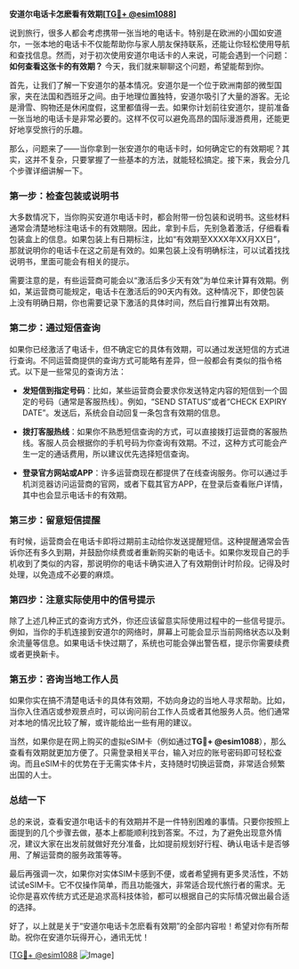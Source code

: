 **安道尔电话卡怎麽看有效期[[TG💪+ @esim1088](https://t.me/s/esim1088)]**

说到旅行，很多人都会考虑携带一张当地的电话卡。特别是在欧洲的小国如安道尔，一张本地的电话卡不仅能帮助你与家人朋友保持联系，还能让你轻松使用导航和查找信息。然而，对于初次使用安道尔电话卡的人来说，可能会遇到一个问题：**如何查看这张卡的有效期？** 今天，我们就来聊聊这个问题，希望能帮到你。

首先，让我们了解一下安道尔的基本情况。安道尔是一个位于欧洲南部的微型国家，夹在法国和西班牙之间。由于地理位置独特，安道尔吸引了大量的游客。无论是滑雪、购物还是休闲度假，这里都值得一去。如果你计划前往安道尔，提前准备一张当地的电话卡是非常必要的。这样不仅可以避免高昂的国际漫游费用，还能更好地享受旅行的乐趣。

那么，问题来了——当你拿到一张安道尔的电话卡时，如何确定它的有效期呢？其实，这并不复杂，只要掌握了一些基本的方法，就能轻松搞定。接下来，我会分几个步骤详细讲解一下。

### **第一步：检查包装或说明书**

大多数情况下，当你购买安道尔电话卡时，都会附带一份包装和说明书。这些材料通常会清楚地标注电话卡的有效期限。因此，拿到卡后，先别急着激活，仔细看看包装盒上的信息。如果包装上有日期标注，比如“有效期至XXXX年XX月XX日”，那就说明你的电话卡在这之前是有效的。如果包装上没有明确标注，可以试着找找说明书，里面可能会有相关的提示。

需要注意的是，有些运营商可能会以“激活后多少天有效”为单位来计算有效期。例如，某运营商可能规定，电话卡在激活后的90天内有效。这种情况下，即使包装上没有明确日期，你也需要记录下激活的具体时间，然后自行推算出有效期。

### **第二步：通过短信查询**

如果你已经激活了电话卡，但不确定它的具体有效期，可以通过发送短信的方式进行查询。不同运营商提供的查询方式可能略有差异，但一般都会有类似的指令格式。以下是一些常见的查询方法：

- **发短信到指定号码**：比如，某些运营商会要求你发送特定内容的短信到一个固定的号码（通常是客服热线）。例如，“SEND STATUS”或者“CHECK EXPIRY DATE”。发送后，系统会自动回复一条包含有效期的信息。
  
- **拨打客服热线**：如果你不熟悉短信查询的方式，可以直接拨打运营商的客服热线。客服人员会根据你的手机号码为你查询有效期。不过，这种方式可能会产生一定的通话费用，所以建议优先选择短信查询。

- **登录官方网站或APP**：许多运营商现在都提供了在线查询服务。你可以通过手机浏览器访问运营商的官网，或者下载其官方APP，在登录后查看账户详情，其中也会显示电话卡的有效期。

### **第三步：留意短信提醒**

有时候，运营商会在电话卡即将过期前主动给你发送提醒短信。这种提醒通常会告诉你还有多久到期，并鼓励你续费或者重新购买新的电话卡。如果你发现自己的手机收到了类似的内容，那说明你的电话卡确实进入了有效期倒计时阶段。记得及时处理，以免造成不必要的麻烦。

### **第四步：注意实际使用中的信号提示**

除了上述几种正式的查询方式外，你还应该留意实际使用过程中的一些信号提示。例如，当你的手机连接到安道尔的网络时，屏幕上可能会显示当前网络状态以及剩余流量等信息。如果电话卡快过期了，系统也可能会弹出警告框，提示你需要续费或者更换新卡。

### **第五步：咨询当地工作人员**

如果你实在搞不清楚电话卡的具体有效期，不妨向身边的当地人寻求帮助。比如，当你入住酒店或参观景点时，可以询问前台工作人员或者其他服务人员。他们通常对本地的情况比较了解，或许能给出一些有用的建议。

当然，如果你是在网上购买的虚拟eSIM卡（例如通过**TG💪+ @esim1088**），那么查看有效期就更加方便了。只需登录相关平台，输入对应的账号密码即可轻松查询。而且eSIM卡的优势在于无需实体卡片，支持随时切换运营商，非常适合频繁出国的人士。

### **总结一下**

总的来说，查看安道尔电话卡的有效期并不是一件特别困难的事情。只要你按照上面提到的几个步骤去做，基本上都能顺利找到答案。不过，为了避免出现意外情况，建议大家在出发前就做好充分准备，比如提前规划好行程、确认电话卡是否够用、了解运营商的服务政策等等。

最后再强调一次，如果你对实体SIM卡感到不便，或者希望拥有更多灵活性，不妨试试eSIM卡。它不仅操作简单，而且功能强大，非常适合现代旅行者的需求。无论你是喜欢传统方式还是追求高科技体验，都可以根据自己的实际情况做出最合适的选择。

好了，以上就是关于“安道尔电话卡怎麽看有效期”的全部内容啦！希望对你有所帮助。祝你在安道尔玩得开心，通讯无忧！

[[TG💪+ @esim1088](https://t.me/s/esim1088) ![Image](https://i.postimg.cc/4NQfJmqS/Snipaste-2025-05-13-00-14-12.png)]